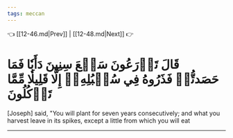 ```yaml
---
tags: meccan
---
```


👈 [[12-46.md|Prev]] | [[12-48.md|Next]] 👉

# قَالَ تَزۡرَعُونَ سَبۡعَ سِنِينَ دَأَبٗا فَمَا حَصَدتُّمۡ فَذَرُوهُ فِي سُنۢبُلِهِۦٓ إِلَّا قَلِيلٗا مِّمَّا تَأۡكُلُونَ

[Joseph] said, "You will plant for seven years consecutively; and what you harvest leave in its spikes, except a little from which you will eat

---

